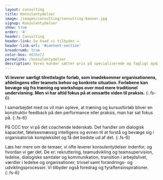 ```yaml
---
layout: consulting
title: Konsulentydelser
image: /images/consulting/consulting-banner.jpg
signup: Konsulentydelser
show: true
order: '4'
header: Consulting
header-link: Se hvad vi tilbyder ⟶
header-link-url: '#content-section'
breadcrumb: true
color-box: #636e72
permalink: /konsulentydelser
description: Vores kunder sætter pris på specialiserede og fagligt opdaterede konsulenter, som har praktisk erfaring med ledelse og det coachende lederskab. Hos os møder man en tredjepart, som ikke er en del af organisationen og netop derfor er de friske øjne og den upartiske støtte, der hjælper med at sætte retning og omsætte visioner til praksis.
---
```


**Vi leverer særligt tilrettelagte forløb, som imødekommer organisationens, afdelingens eller teamets behov og konkrete situation. Forløbene kan bevæge sig fra træning og workshops over mod mere traditionel undervisning. Men vi har altid fokus på at omsætte viden til praksis.**
{:.fs-6}

I samarbejdet med os vil man opleve, at træning og kursusforløb bliver en konstruktiv feedback på den performance eller praksis, man har sat fokus på.
{:.fs-6}

På CCC tror vi på det coachende lederskab. Det handler om dialogisk kapacitet, følelsesmæssig intelligens og evnen til at forstå og bevæge sig i organisatorisk kompleksitet og få det bedste ud af det.
{:.fs-6}

Læs her mere om de temaer, vi ofte leverer konsulentydelser indenfor, og hvordan vi gør det. De er: rekruttering, teamudvikling og teamsupervision, ledelse, dialogiske samtaler og kommunikation, transition i arbejdslivet, værdier i ledelse og organisationer, trivsel samt forandrings- og udviklingsprocesser. Vi tilbyder også foredrag og fyraftensinspirationer.
{:.fs-6}